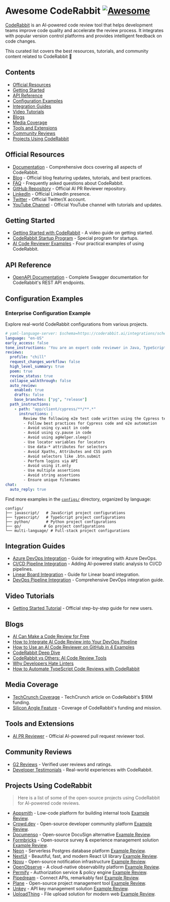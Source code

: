 # Awesome CodeRabbit [![Awesome](https://awesome.re/badge-flat.svg)](https://awesome.re)

[CodeRabbit](https://www.coderabbit.ai) is an AI-powered code review tool that helps development teams improve code quality and accelerate the review process. It integrates with popular version control platforms and provides intelligent feedback on code changes.

This curated list covers the best resources, tutorials, and community content related to CodeRabbit 🐰

## Contents

- [Official Resources](#official-resources)
- [Getting Started](#getting-started)
- [API Reference](#api-reference)
- [Configuration Examples](#configuration-examples)
- [Integration Guides](#integration-guides)
- [Video Tutorials](#video-tutorials)
- [Blogs](#blogs)
- [Media Coverage](#media-coverage)
- [Tools and Extensions](#tools-and-extensions)
- [Community Reviews](#community-reviews)
- [Projects Using CodeRabbit](#projects-using-coderabbit)

## Official Resources

- [Documentation](https://docs.coderabbit.ai) - Comprehensive docs covering all aspects of CodeRabbit.
- [Blog](https://www.coderabbit.ai/blog) - Official blog featuring updates, tutorials, and best practices.
- [FAQ](https://www.coderabbit.ai/faq) - Frequently asked questions about CodeRabbit.
- [GitHub Repository](https://github.com/coderabbitai/ai-pr-reviewer) - Official AI PR Reviewer repository.
- [LinkedIn](https://www.linkedin.com/company/coderabbitai/) - Official LinkedIn presence.
- [Twitter](https://x.com/coderabbitai) - Official Twitter/X account.
- [YouTube Channel](https://www.youtube.com/@CodeRabbitAI) - Official YouTube channel with tutorials and updates.

## Getting Started

- [Getting Started with CodeRabbit](https://www.youtube.com/watch?v=3SyUOSebG7E) - A video guide on getting started.
- [CodeRabbit Startup Program](https://www.coderabbit.ai/blog/coderabbit-startup-program) - Special program for startups.
- [AI Code Reviewer Examples](https://www.coderabbit.ai/blog/how-to-use-an-ai-code-reviewer-on-github-in-4-examples) - Four practical examples of using CodeRabbit.

## API Reference

- [OpenAPI Documentation](https://api.coderabbit.ai/api/swagger/) - Complete Swagger documentation for CodeRabbit's REST API endpoints.

## Configuration Examples

### Enterprise Configuration Example

Explore real-world CodeRabbit configurations from various projects.

```yaml
# yaml-language-server: $schema=https://coderabbit.ai/integrations/schema.v2.json
language: "en-US"
early_access: false
tone_instructions: 'You are an expert code reviewer in Java, TypeScript, JavaScript, and NodeJS. You work in an enterprise software developer team, providing concise and clear code review advice. You only elaborate or provide detailed explanations when requested.'
reviews:
  profile: "chill"
  request_changes_workflow: false
  high_level_summary: true
  poem: true
  review_status: true
  collapse_walkthrough: false
  auto_review:
    enabled: true
    drafts: false
    base_branches: ["pg", "release"]
  path_instructions:
    - path: "app/client/cypress/**/**.*"
      instructions: |
        Review the following e2e test code written using the Cypress test library. Ensure that:
        - Follow best practices for Cypress code and e2e automation
        - Avoid using cy.wait in code
        - Avoid using cy.pause in code
        - Avoid using agHelper.sleep()
        - Use locator variables for locators
        - Use data-* attributes for selectors
        - Avoid Xpaths, Attributes and CSS path
        - Avoid selectors like .btn.submit
        - Perform logins via API
        - Avoid using it.only
        - Use multiple assertions
        - Avoid string assertions
        - Ensure unique filenames
chat:
  auto_reply: true
```

Find more examples in the [`configs/`](configs/) directory, organized by language:

```
configs/
├── javascript/   # JavaScript project configurations
├── typescript/   # TypeScript project configurations
├── python/       # Python project configurations
├── go/          # Go project configurations
└── multi-language/ # Full-stack project configurations
```


## Integration Guides

- [Azure DevOps Integration](https://www.coderabbit.ai/blog/getting-started-with-coderabbit-using-azure-devops) - Guide for integrating with Azure DevOps.
- [CI/CD Pipeline Integration](https://www.coderabbit.ai/blog/how-to-run-static-analysis-on-your-ci-cd-pipelines-using-ai) - Adding AI-powered static analysis to CI/CD pipelines.
- [Linear Board Integration](https://www.coderabbit.ai/blog/how-to-use-coderabbit-to-validate-issues-against-linear-board) - Guide for Linear board integration.
- [DevOps Pipeline Integration](https://www.coderabbit.ai/blog/how-to-integrate-ai-code-review-into-your-devops-pipeline) - Comprehensive DevOps integration guide.

## Video Tutorials

- [Getting Started Tutorial](https://www.youtube.com/watch?v=3SyUOSebG7E) - Official step-by-step guide for new users.

## Blogs

- [AI Can Make a Code Review for Free](https://tomaszs2.medium.com/ai-can-make-a-code-review-for-free-a559cf74efa5)
- [How to Integrate AI Code Review into Your DevOps Pipeline](https://www.coderabbit.ai/blog/how-to-integrate-ai-code-review-into-your-devops-pipeline)
- [How to Use an AI Code Reviewer on GitHub in 4 Examples](https://www.coderabbit.ai/blog/how-to-use-an-ai-code-reviewer-on-github-in-4-examples)
- [CodeRabbit Deep Dive](https://www.coderabbit.ai/blog/coderabbit-deep-dive)
- [CodeRabbit vs Others: AI Code Review Tools](https://www.devtoolsacademy.com/blog/coderabbit-vs-others-ai-code-review-tools)
- [Why Developers Hate Linters](https://www.coderabbit.ai/blog/why-developers-hate-linters)
- [How to Automate TypeScript Code Reviews with CodeRabbit](https://www.coderabbit.ai/blog/how-to-automate-typescript-code-reviews-with-coderabbit)


## Media Coverage

- [TechCrunch Coverage](https://techcrunch.com/2024/08/15/coderabbit-raises-16m-to-bring-ai-to-code-reviews/) - TechCrunch article on CodeRabbit's $16M funding.
- [Silicon Angle Feature](https://siliconangle.com/2024/08/14/ai-code-review-startup-coderabbit-raises-16m-help-developers-debug-code-faster/) - Coverage of CodeRabbit's funding and mission.

## Tools and Extensions

- [AI PR Reviewer](https://github.com/coderabbitai/ai-pr-reviewer) - Official AI-powered pull request reviewer tool.

## Community Reviews

- [G2 Reviews](https://www.g2.com/products/coderabbit/reviews) - Verified user reviews and ratings.
- [Developer Testimonials](https://tomaszs2.medium.com/ai-code-review-tool-coderabbit-replaces-me-and-i-like-it-b1350a9cda58) - Real-world experiences with CodeRabbit.

## Projects Using CodeRabbit

> Here is a list of some of the open-source projects using CodeRabbit for AI-powered code reviews.

- [Appsmith](https://github.com/appsmithorg/appsmith) - Low-code platform for building internal tools [Example Review](https://github.com/appsmithorg/appsmith/pull/37200).
- [Crowd.dev](https://github.com/CrowdDotDev/crowd.dev) - Open-source developer community platform [Example Review](https://github.com/CrowdDotDev/crowd.dev/pull/2671).
- [Documenso](https://github.com/documenso/documenso) - Open-source DocuSign alternative [Example Review](https://github.com/documenso/documenso/pull/1436).
- [Formbricks](https://github.com/formbricks/formbricks) - Open-source survey & experience management solution [Example Review](https://github.com/formbricks/formbricks/pull/4229).
- [Neon](https://github.com/neondatabase/neon) - Serverless Postgres database platform [Example Review](https://github.com/neondatabase/neon/pull/9100).
- [NextUI](https://github.com/nextui-org/nextui) - Beautiful, fast, and modern React UI library [Example Review](https://github.com/nextui-org/nextui/pull/3680).
- [Novu](https://github.com/novuhq/novu) - Open-source notification infrastructure [Example Review](https://github.com/novuhq/novu/pull/5401).
- [OpenObserve](https://github.com/openobserve/openobserve) - A cloud-native observability platform [Example Review](https://github.com/openobserve/openobserve/pull/4865).
- [Permify](https://github.com/Permify/permify) - Authorization service & policy engine [Example Review](https://github.com/Permify/permify/pull/1754).
- [Pipedream](https://github.com/PipedreamHQ/pipedream) - Connect APIs, remarkably fast [Example Review](https://github.com/PipedreamHQ/pipedream/pull/14498).
- [Plane](https://github.com/makeplane/plane) - Open-source project management tool [Example Review](https://github.com/makeplane/plane/pull/5933).
- [Unkey](https://github.com/unkeyed/unkey) - API key management solution [Example Review](https://github.com/unkeyed/unkey/pull/2639).
- [UploadThing](https://github.com/pingdotgg/uploadthing) - File upload solution for modern web [Example Review](https://github.com/pingdotgg/uploadthing/pull/1038).

